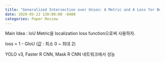 ```yaml
---
title: "Generalized Intersection over Union: A Metric and A Loss for Bounding Box Regression"
date: 2020-05-22 130:00:00 -0400
categories: Paper Review
---
```


Main Idea : IoU Metric을 localization loss function으로써 사용하자.

loss = 1 - GIoU (값 : 최소 0 ~ 최대 2)

YOLO v3, Faster R CNN, Mask R CNN 네트워크에서 성능 
